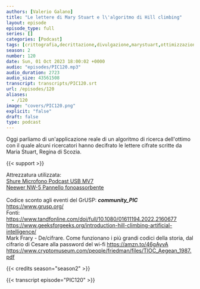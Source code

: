 ```yaml
---
authors: [Valerio Galano]
title: "Le lettere di Mary Stuart e l\'algoritmo di Hill climbing"
layout: episode
episode_type: full
series: []
categories: [Podcast]
tags: [crittografia,decrittazione,divulgazione,marystuart,ottimizzazione]
season: 2
number: 120
date: Sun, 01 Oct 2023 18:00:02 +0000
audio: "episodes/PIC120.mp3"
audio_duration: 2723
audio_size: 43561508
transcript: transcripts/PIC120.srt
url: /episodes/120
aliases: 
  - /120
image: "covers/PIC120.png"
explicit: "false"
draft: false
type: podcast
---
```

Oggi parliamo di un'applicazione reale di un algoritmo di ricerca dell'ottimo con il quale alcuni ricercatori hanno decifrato le lettere cifrate scritte da Maria Stuart, Regina di Scozia.<br />


{{< support >}}

Attrezzatura utilizzata:<br />
<a href="https://amzn.to/3862ZRf" target="_blank" rel="noreferrer noopener">Shure Microfono Podcast USB MV7</a><br />
<a href="https://amzn.to/3rysTFP" target="_blank" rel="noreferrer noopener">Neewer NW-5 Pannello fonoassorbente</a><br />
<br />
Codice sconto agli eventi del GrUSP: <i><b>community_PIC</b></i><br />
<a href="https://www.grusp.org/" target="_blank" rel="noreferrer noopener">https://www.grusp.org/</a><br />
Fonti:<br />
<a href="https://www.tandfonline.com/doi/full/10.1080/01611194.2022.2160677" target="_blank" rel="noreferrer noopener">https://www.tandfonline.com/doi/full/10.1080/01611194.2022.2160677</a><br />
<a href="https://www.geeksforgeeks.org/introduction-hill-climbing-artificial-intelligence/" target="_blank" rel="noreferrer noopener">https://www.geeksforgeeks.org/introduction-hill-climbing-artificial-intelligence/</a><br />
Mark Frary - De/cifrare. Come funzionano i più grandi codici della storia, dal cifrario di Cesare alla password del wi-fi <a href="https://amzn.to/46gAyvA" target="_blank" rel="noreferrer noopener">https://amzn.to/46gAyvA</a><br />
<a href="https://www.cryptomuseum.com/people/friedman/files/TIOC_Aegean_1987.pdf" target="_blank" rel="noreferrer noopener">https://www.cryptomuseum.com/people/friedman/files/TIOC_Aegean_1987.pdf</a>

{{< credits season="season2" >}}

<!-- more -->

{{< transcript episode="PIC120" >}}